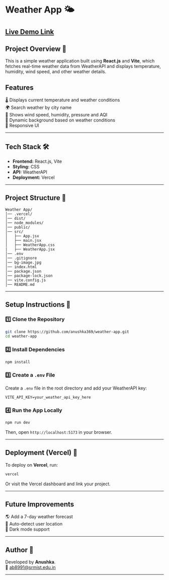 # Weather App 🌤

## [Live Demo Link](https://weather-62futk6vy-anushkas-projects-8787e6b2.vercel.app)

## Project Overview 📌
This is a simple weather application built using **React.js** and **Vite**, which fetches real-time weather data from WeatherAPI and displays temperature, humidity, wind speed, and other weather details.

## Features
🌡️ Displays current temperature and weather conditions <br>
🌍 Search weather by city name <br>
💨 Shows wind speed, humidity, pressure and AQI <br>
🌄 Dynamic background based on weather conditions <br>
📱 Responsive UI

---

## Tech Stack 🛠️

- **Frontend:** React.js, Vite
- **Styling:** CSS
- **API:** WeatherAPI
- **Deployment:** Vercel

---

## Project Structure 📂

```
Weather App/
│── .vercel/
│── dist/
│── node_modules/
│── public/
│── src/
│   ├── App.jsx
│   ├── main.jsx
│   ├── WeatherApp.css
|   ├── WeatherApp.jsx
│── .env
│── .gitignore
│── bg-image.jpg
│── index.html
│── package.json
│── package-lock.json
│── vite.config.js
│── README.md
```

---

## Setup Instructions 📜 

### 1️⃣ Clone the Repository

```bash
git clone https://github.com/anushka369/weather-app.git
cd weather-app
```

### 2️⃣ Install Dependencies
```bash
npm install
```

### 3️⃣ Create a `.env` File
Create a `.env` file in the root directory and add your WeatherAPI key:
```env
VITE_API_KEY=your_weather_api_key_here
```

### 4️⃣ Run the App Locally
```bash
npm run dev
```
Then, open `http://localhost:5173` in your browser.

---

## Deployment (Vercel) 🚀 

To deploy on **Vercel**, run:
```bash
vercel
```

Or visit the Vercel dashboard and link your project.

---

## Future Improvements
🌎 Add a 7-day weather forecast <br>
📍 Auto-detect user location <br>
🌙 Dark mode support

---

## Author 🏹

Developed by **Anushka**. <br>
📧 [ab8991@srmist.edu.in](mailto:ab8991@srmist.edu.in)

---
